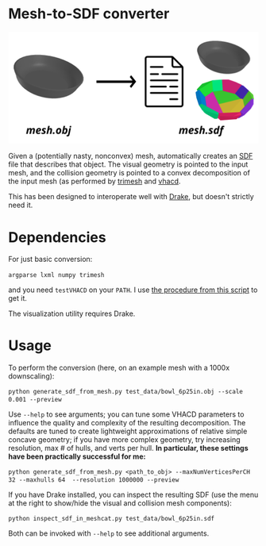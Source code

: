 # Mesh-to-SDF converter

![Convex decomp example](test_data/decomp_example.png)

Given a (potentially nasty, nonconvex) mesh, automatically creates an [SDF](http://sdformat.org/) file that describes that object. The visual geometry is pointed to the input mesh, and the collision geometry is pointed to a convex decomposition of the input mesh (as performed by [trimesh](https://github.com/mikedh/trimesh/) and [vhacd](https://github.com/kmammou/v-hacd/).

This has been designed to interoperate well with [Drake](drake.mit.edu), but doesn't strictly need it.

# Dependencies

For just basic conversion:

```argparse lxml numpy trimesh```

and you need `testVHACD` on your `PATH`. I use [the procedure from this script](https://github.com/mikedh/trimesh/blob/main/docker/builds/vhacd.bash) to get it.

The visualization utility requires Drake.

# Usage
To perform the conversion (here, on an example mesh with a 1000x downscaling):

```
python generate_sdf_from_mesh.py test_data/bowl_6p25in.obj --scale 0.001 --preview
```

Use `--help` to see arguments; you can tune some VHACD parameters to influence the quality and complexity of the resulting decomposition. The defaults are tuned to create lightweight approximations of relative simple concave geometry; if you have more complex geometry, try increasing resolution, max # of hulls, and verts per hull. **In particular, these settings have been practically successful for me:**

```
python generate_sdf_from_mesh.py <path_to_obj> --maxNumVerticesPerCH 32 --maxhulls 64  --resolution 1000000 --preview
```

If you have Drake installed, you can inspect the resulting SDF (use the menu at the right to show/hide the visual and collision mesh components):

```
python inspect_sdf_in_meshcat.py test_data/bowl_6p25in.sdf
```

Both can be invoked with `--help` to see additional arguments.
